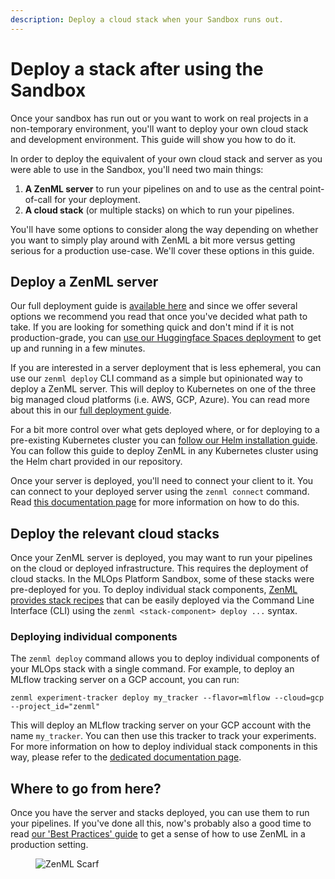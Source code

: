 ```yaml
---
description: Deploy a cloud stack when your Sandbox runs out.
---
```


# Deploy a stack after using the Sandbox

Once your sandbox has run out or you want to work on real projects in a non-temporary environment, you'll want to deploy your own cloud stack and development environment. This guide will show you how to do it.

In order to deploy the equivalent of your own cloud stack and server as you were able to use in the Sandbox, you'll need two main things:

1. **A ZenML server** to run your pipelines on and to use as the central point-of-call for your deployment.
2. **A cloud stack** (or multiple stacks) on which to run your pipelines.

You'll have some options to consider along the way depending on whether you want to simply play around with ZenML a bit more versus getting serious for a production use-case. We'll cover these options in this guide.

## Deploy a ZenML server

Our full deployment guide is [available here](../deploy-zenml/deploy-zenml.md) and since we offer several options we recommend you read that once you've decided what path to take. If you are looking for something quick and don't mind if it is not production-grade, you can [use our Huggingface Spaces deployment](../deploy-zenml/deploy-using-huggingface-spaces.md) to get up and running in a few minutes.

If you are interested in a server deployment that is less ephemeral, you can use our `zenml deploy` CLI command as a simple but opinionated way to deploy a ZenML server. This will deploy to Kubernetes on one of the three big managed cloud platforms (i.e. AWS, GCP, Azure). You can read more about this in our [full deployment guide](../set-up-your-mlops-platform/deploy-zenml/deploy-with-zenml-cli.md).

For a bit more control over what gets deployed where, or for deploying to a pre-existing Kubernetes cluster you can [follow our Helm installation guide](../deploy-zenml/deploy-with-helm.md). You can follow this guide to deploy ZenML in any Kubernetes cluster using the Helm chart provided in our repository.

Once your server is deployed, you'll need to connect your client to it. You can connect to your deployed server using the `zenml connect` command. Read [this documentation page](../../../user-guide/starter-guide/connect-to-a-deployed-zenml.md#connect-your-client-to-the-server) for more information on how to do this.

## Deploy the relevant cloud stacks

Once your ZenML server is deployed, you may want to run your pipelines on the cloud or deployed infrastructure. This requires the deployment of cloud stacks. In the MLOps Platform Sandbox, some of these stacks were pre-deployed for you. To deploy individual stack components, [ZenML provides stack recipes](deploy-a-stack-post-sandbox.md) that can be easily deployed via the Command Line Interface (CLI) using the `zenml <stack-component> deploy ...` syntax.

### Deploying individual components

The `zenml deploy` command allows you to deploy individual components of your MLOps stack with a single command. For example, to deploy an MLflow tracking server on a GCP account, you can run:

```shell
zenml experiment-tracker deploy my_tracker --flavor=mlflow --cloud=gcp --project_id="zenml"
```

This will deploy an MLflow tracking server on your GCP account with the name `my_tracker`. You can then use this tracker to track your experiments. For more information on how to deploy individual stack components in this way, please refer to the [dedicated documentation page](deploy-a-stack-component.md).

## Where to go from here?

Once you have the server and stacks deployed, you can use them to run your pipelines. If you've done all this, now's probably also a good time to read [our 'Best Practices' guide](../../../user-guide/starter-guide/follow-best-practices.md) to get a sense of how to use ZenML in a production setting.

<!-- For scarf -->
<figure><img alt="ZenML Scarf" referrerpolicy="no-referrer-when-downgrade" src="https://static.scarf.sh/a.png?x-pxid=f0b4f458-0a54-4fcd-aa95-d5ee424815bc" /></figure>
